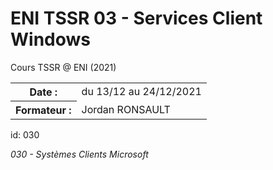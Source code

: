 # ENI TSSR 03 - Services Client Windows
Cours TSSR @ ENI (2021)

<table>
	<tr>
		<th>Date :</th>
		<td>du 13/12 au 24/12/2021</td>
	</tr>
	<tr>
		<th>Formateur :</th>
		<td>Jordan RONSAULT</td>
	</tr>
</table>

id: 030

*030 - Systèmes Clients Microsoft*
